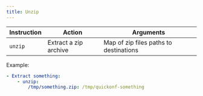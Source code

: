 ```yaml
---
title: Unzip
---
```


| Instruction | Action                | Arguments                              |
| ----------- | --------------------- | -------------------------------------- |
| `unzip`     | Extract a zip archive | Map of zip files paths to destinations |

Example:

```yaml
- Extract something:
    - unzip:
        /tmp/something.zip: /tmp/quickonf-something
```
